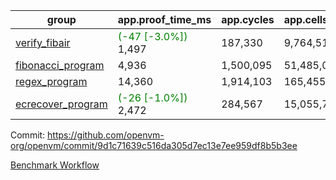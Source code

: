 | group | app.proof_time_ms | app.cycles | app.cells_used | leaf.proof_time_ms | leaf.cycles | leaf.cells_used |
| -- | -- | -- | -- | -- | -- | -- |
| [verify_fibair](https://github.com/openvm-org/openvm/blob/benchmark-results/benchmarks-pr/1318/verify_fibair-9d1c71639c516da305d7ec13e7ee959df8b5b3ee.md) |<span style='color: green'>(-47 [-3.0%])</span> 1,497 |  187,330 |  9,764,510 |- | - | - |
| [fibonacci_program](https://github.com/openvm-org/openvm/blob/benchmark-results/benchmarks-pr/1318/fibonacci-9d1c71639c516da305d7ec13e7ee959df8b5b3ee.md) | 4,936 |  1,500,095 |  51,485,080 | 5,944 |  1,212,836 |  49,912,304 |
| [regex_program](https://github.com/openvm-org/openvm/blob/benchmark-results/benchmarks-pr/1318/regex-9d1c71639c516da305d7ec13e7ee959df8b5b3ee.md) | 14,360 |  1,914,103 |  165,455,373 | 25,934 |  4,443,267 |  219,421,447 |
| [ecrecover_program](https://github.com/openvm-org/openvm/blob/benchmark-results/benchmarks-pr/1318/ecrecover-9d1c71639c516da305d7ec13e7ee959df8b5b3ee.md) |<span style='color: green'>(-26 [-1.0%])</span> 2,472 |  284,567 |  15,055,723 |- | - | - |


Commit: https://github.com/openvm-org/openvm/commit/9d1c71639c516da305d7ec13e7ee959df8b5b3ee

[Benchmark Workflow](https://github.com/openvm-org/openvm/actions/runs/13147897930)
